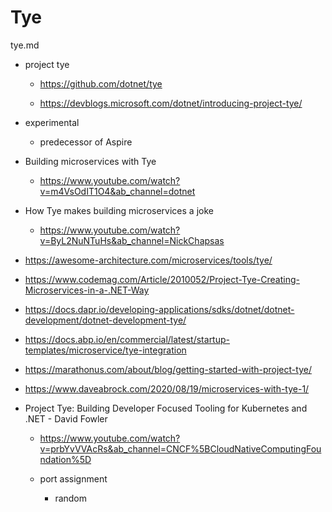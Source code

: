 # Tye

tye.md

*   project tye

    *   https://github.com/dotnet/tye

    *   https://devblogs.microsoft.com/dotnet/introducing-project-tye/

*   experimental

    *   predecessor of Aspire

*   Building microservices with Tye

    *   https://www.youtube.com/watch?v=m4VsOdIT1O4&ab_channel=dotnet

*   How Tye makes building microservices a joke

    *   https://www.youtube.com/watch?v=ByL2NuNTuHs&ab_channel=NickChapsas

*   https://awesome-architecture.com/microservices/tools/tye/

*   https://www.codemag.com/Article/2010052/Project-Tye-Creating-Microservices-in-a-.NET-Way

*   https://docs.dapr.io/developing-applications/sdks/dotnet/dotnet-development/dotnet-development-tye/

*   https://docs.abp.io/en/commercial/latest/startup-templates/microservice/tye-integration

*   https://marathonus.com/about/blog/getting-started-with-project-tye/

*   https://www.daveabrock.com/2020/08/19/microservices-with-tye-1/


*   Project Tye: Building Developer Focused Tooling for Kubernetes and .NET - David Fowler

    *   https://www.youtube.com/watch?v=prbYvVVAcRs&ab_channel=CNCF%5BCloudNativeComputingFoundation%5D

    *   port assignment

        *   random
